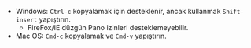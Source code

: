 * Windows: `Ctrl-c` kopyalamak için desteklenir, ancak kullanmak `Shift-insert` yapıştırın.
  * FireFox/IE düzgün Pano izinleri desteklemeyebilir.
* Mac OS: `Cmd-c` kopyalamak ve `Cmd-v` yapıştırın.